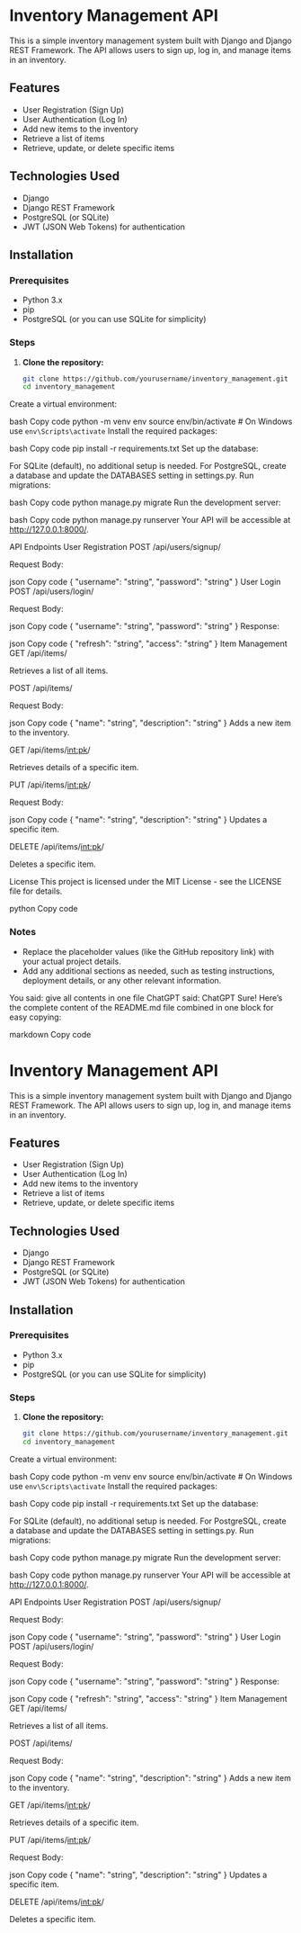 # Inventory Management API

This is a simple inventory management system built with Django and Django REST Framework. The API allows users to sign up, log in, and manage items in an inventory.

## Features

- User Registration (Sign Up)
- User Authentication (Log In)
- Add new items to the inventory
- Retrieve a list of items
- Retrieve, update, or delete specific items

## Technologies Used

- Django
- Django REST Framework
- PostgreSQL (or SQLite)
- JWT (JSON Web Tokens) for authentication

## Installation

### Prerequisites

- Python 3.x
- pip
- PostgreSQL (or you can use SQLite for simplicity)

### Steps

1. **Clone the repository:**

   ```bash
   git clone https://github.com/yourusername/inventory_management.git
   cd inventory_management
Create a virtual environment:

bash
Copy code
python -m venv env
source env/bin/activate  # On Windows use `env\Scripts\activate`
Install the required packages:

bash
Copy code
pip install -r requirements.txt
Set up the database:

For SQLite (default), no additional setup is needed.
For PostgreSQL, create a database and update the DATABASES setting in settings.py.
Run migrations:

bash
Copy code
python manage.py migrate
Run the development server:

bash
Copy code
python manage.py runserver
Your API will be accessible at http://127.0.0.1:8000/.

API Endpoints
User Registration
POST /api/users/signup/

Request Body:

json
Copy code
{
  "username": "string",
  "password": "string"
}
User Login
POST /api/users/login/

Request Body:

json
Copy code
{
  "username": "string",
  "password": "string"
}
Response:

json
Copy code
{
  "refresh": "string",
  "access": "string"
}
Item Management
GET /api/items/

Retrieves a list of all items.

POST /api/items/

Request Body:

json
Copy code
{
  "name": "string",
  "description": "string"
}
Adds a new item to the inventory.

GET /api/items/<int:pk>/

Retrieves details of a specific item.

PUT /api/items/<int:pk>/

Request Body:

json
Copy code
{
  "name": "string",
  "description": "string"
}
Updates a specific item.

DELETE /api/items/<int:pk>/

Deletes a specific item.

License
This project is licensed under the MIT License - see the LICENSE file for details.

python
Copy code

### Notes
- Replace the placeholder values (like the GitHub repository link) with your actual project details.
- Add any additional sections as needed, such as testing instructions, deployment details, or any other relevant information.





You said:
give all contents in one file
ChatGPT said:
ChatGPT
Sure! Here’s the complete content of the README.md file combined in one block for easy copying:

markdown
Copy code
# Inventory Management API

This is a simple inventory management system built with Django and Django REST Framework. The API allows users to sign up, log in, and manage items in an inventory.

## Features

- User Registration (Sign Up)
- User Authentication (Log In)
- Add new items to the inventory
- Retrieve a list of items
- Retrieve, update, or delete specific items

## Technologies Used

- Django
- Django REST Framework
- PostgreSQL (or SQLite)
- JWT (JSON Web Tokens) for authentication

## Installation

### Prerequisites

- Python 3.x
- pip
- PostgreSQL (or you can use SQLite for simplicity)

### Steps

1. **Clone the repository:**

   ```bash
   git clone https://github.com/yourusername/inventory_management.git
   cd inventory_management
Create a virtual environment:

bash
Copy code
python -m venv env
source env/bin/activate  # On Windows use `env\Scripts\activate`
Install the required packages:

bash
Copy code
pip install -r requirements.txt
Set up the database:

For SQLite (default), no additional setup is needed.
For PostgreSQL, create a database and update the DATABASES setting in settings.py.
Run migrations:

bash
Copy code
python manage.py migrate
Run the development server:

bash
Copy code
python manage.py runserver
Your API will be accessible at http://127.0.0.1:8000/.

API Endpoints
User Registration
POST /api/users/signup/

Request Body:

json
Copy code
{
  "username": "string",
  "password": "string"
}
User Login
POST /api/users/login/

Request Body:

json
Copy code
{
  "username": "string",
  "password": "string"
}
Response:

json
Copy code
{
  "refresh": "string",
  "access": "string"
}
Item Management
GET /api/items/

Retrieves a list of all items.

POST /api/items/

Request Body:

json
Copy code
{
  "name": "string",
  "description": "string"
}
Adds a new item to the inventory.

GET /api/items/<int:pk>/

Retrieves details of a specific item.

PUT /api/items/<int:pk>/

Request Body:

json
Copy code
{
  "name": "string",
  "description": "string"
}
Updates a specific item.

DELETE /api/items/<int:pk>/

Deletes a specific item.
